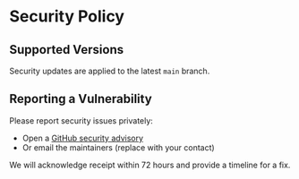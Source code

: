 # Security Policy

## Supported Versions
Security updates are applied to the latest `main` branch.

## Reporting a Vulnerability
Please report security issues privately:
- Open a [GitHub security advisory](https://docs.github.com/en/code-security/security-advisories)
- Or email the maintainers (replace with your contact)

We will acknowledge receipt within 72 hours and provide a timeline for a fix.
